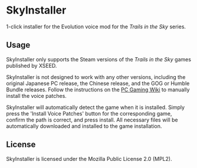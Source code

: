SkyInstaller
============

1-click installer for the Evolution voice mod for the *Trails in the Sky* series.

Usage
-----

SkyInstaller only supports the Steam versions of the *Trails in the Sky* games published by XSEED.

SkyInstaller is not designed to work with any other versions, including the original Japanese PC release,
the Chinese release, and the GOG or Humble Bundle releases. Follow the instructions on the [PC Gaming Wiki](https://www.pcgamingwiki.com/wiki/The_Legend_of_Heroes:_Trails_in_the_Sky)
to manually install the voice patches.

SkyInstaller will automatically detect the game when it is installed. Simply press the 'Install Voice Patches' button for the corresponding game,
confirm the path is correct, and press install. All necessary files will be automatically downloaded and installed to the game installation.

License
-------
SkyInstaller is licensed under the Mozilla Public License 2.0 (MPL2). 